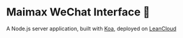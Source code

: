 # Maimax WeChat Interface 🤖
A Node.js server application, built with [Koa](http://koajs.com/), deployed on [LeanCloud](https://leancloud.cn/)
